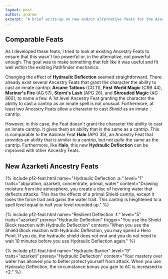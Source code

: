 ```yaml
---
layout: post
author: andrew
excerpt: "A brief write-up on new and/or alternative feats for the Azarketi Heritage. This post makes changes to the Hydraulic Deflection feat and provides a few additional feats that improve the ability."
---
```


## Comparable Feats

As I developed these feats, I tried to look at existing Ancestry Feats to ensure that this wasn't too powerful or, in the alternative, not powerful enough. The goal was to make something that felt like it was useful and fit well within the existing Pathfinder mechanics.

Changing the effect of **Hydraulic Deflection** seemed straightforward. There already exist several Ancestry Feats that grant the character the ability to cast an innate cantrip: **Arcane Tattoos** (CG 11), **First World Magic** (CRB 44), **Mariner's Fire** (AG 57), **Storm's Lash** (APG 26), and **Shrouded Magic** (AG 860), to name a few. A 1st level Ancestry Feat granting the character the ability to cast a cantrip as an innate spell is not unusual. Furthermore, at least two Ancestry Feats allow a character to cast *Shield* as an innate cantrip.

However, in this case, the Feat doesn't grant the character the ability to cast an innate cantrip. It gives them an ability that is the same as a cantrip. This is comparable to the Aasimar Feat **Halo** (APG 35), an Ancestry Feat that provides an ability that is similar to a cantrip, but not *quite* the same as the cantrip. Furthermore, like **Halo**, this new **Hydraulic Deflection** can be improved with other Ancestry Feats.

## New Azarketi Ancestry Feats

<div class="pathfinder-back">
{% include pf2-feat.html
    name="Hydraulic Deflection :a:"
    level="1"
    traits="abjuration, azarketi, concentrate, primal, water"
    content="Drawing moisture from the atmosphere, you create a disc of hovering water that deflects attacks. This has the effects of a primal <spell>Shield</spell> cantrip, except it loses the force trait and gains the water trait. This cantrip is heightened to a spell level equal to half your level rounded up."
%}

{% include pf2-feat.html
    name="Resilient Deflection :f:"
    level="5"
    traits="azarketi"
    prereq="Hydraulic Deflection"
    trigger="You use the <action>Shield Block</action> reaction with <action>Hydraulic Deflection</action>"
    content="When you use the <action>Shield Block</action> reaction with <action>Hydraulic Deflection</action>, you may spend a Hero Point. If you do, the hydraulic shield does not end and you do not need to wait 10 minutes before you use <action>Hydraulic Deflection</action> again."
%}

{% include pf2-feat.html
    name="Hydraulic Barrier"
    level="9"
    traits="azarketi"
    prereq="Hydraulic Deflection"
    content="Your mastery over water has allowed you to better protect yourself from attack. When you use <action>Hydraulic Deflection</action>, the circumstance bonus you gain to AC is increased to +2."
%}
</div>